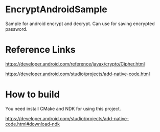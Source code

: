 # EncryptAndroidSample
Sample for android encrypt and decrypt. Can use for saving encrypted password.
# Reference Links
https://developer.android.com/reference/javax/crypto/Cipher.html

https://developer.android.com/studio/projects/add-native-code.html

# How to build
You need install CMake and NDK for using this project.

https://developer.android.com/studio/projects/add-native-code.html#download-ndk
